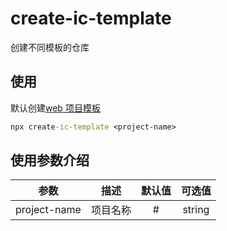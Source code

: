 # create-ic-template

创建不同模板的仓库

## 使用

默认创建[web 项目模板](https://github.com/icctuan/create-ic-template/tree/main/packages/ic-template)

```cmd
npx create-ic-template <project-name>
```

## 使用参数介绍

| 参数         | 描述     | 默认值 | 可选值 |
| ------------ | -------- | :----: | :----: |
| project-name | 项目名称 |   #    | string |
